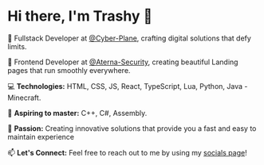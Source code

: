 # Hi there, I'm Trashy 👋

🚀 Fullstack Developer at [@Cyber-Plane](), crafting digital solutions that defy limits.

💙 Frontend Developer at [@Aterna-Security](https://discord.aterna.lol), creating beautiful Landing pages that run smoothly everywhere.

💻 **Technologies:** HTML, CSS, JS, React, TypeScript, Lua, Python, Java - Minecraft.

🌱 **Aspiring to master:** C++, C#, Assembly.

🔭 **Passion:** Creating innovative solutions that provide you a fast and easy to maintain experience

📫 **Let's Connect:** Feel free to reach out to me by using my [socials page](https://guns.lol/trashy)!

